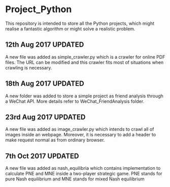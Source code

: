 # Project_Python

This repository is intended to store all the Python projects, which might realise a fantastic algorithm or might solve a realistic problem.


12th Aug 2017 UPDATED
--
A new file was added as simple_crawler.py which is a crawler for online PDF files. The URL can be modified and this crawler fits most of situations when crawling is necessary.

18th Aug 2017 UPDATED
--
A new folder was added to store a simple project as friend analysis through a WeChat API. More details refer to WeChat_FriendAnalysis folder.

23rd Aug 2017 UPDATED
--
A new file was added as image_crawler.py which intends to crawl all of images inside an webpage. Moreover, it is necessary to add a header to make request normal as from ordinary browser.

7th Oct 2017 UPDATED
-- 
A new file was added as nash_equilibria which contains implementation to calculate PNE and MNE inside a two-player strategic game. PNE stands for pure Nash equilibrium and MNE stands for mixed Nash equilibrium
